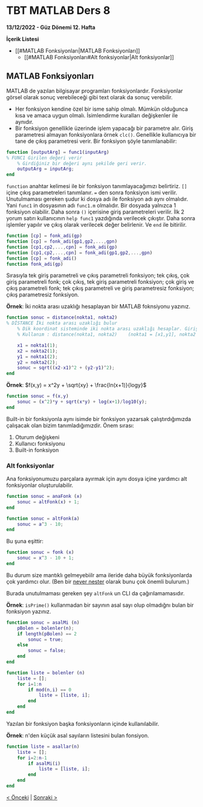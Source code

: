 # TBT MATLAB Ders 8
**13/12/2022 - Güz Dönemi 12. Hafta**

**İçerik Listesi**
- [[#MATLAB Fonksiyonları|MATLAB Fonksiyonları]]
	- [[#MATLAB Fonksiyonları#Alt fonksiyonlar|Alt fonksiyonlar]]


## MATLAB Fonksiyonları
MATLAB de yazılan bilgisayar programları fonksiyonlardır. Fonksiyonlar görsel olarak sonuç verebileceği gibi text olarak da sonuç verebilir. 
- Her fonksiyon kendine özel bir isme sahip olmalı. Mümkün olduğunca kısa ve amaca uygun olmalı. İsimlendirme kuralları değişkenler ile aynıdır.
- Bir fonksiyon genellikle üzerinde işlem yapacağı bir parametre alır. Giriş parametresi almayan fonksiyonlara örnek `clc()`. Genellikle kullanıcıya bir tane de çıkış parametresi verir.
Bir fonksiyon şöyle tanımlanabilir: 
```matlab
function [outputArg] = func1(inputArg)
% FUNC1 Girilen değeri verir
    % Girdiğiniz bir değeri aynı şekilde geri verir.
    outputArg = inputArg;
end
```
`function` anahtar kelimesi ile bir fonksiyon tanımlayacağımızı belirtiriz. `[]` içine çıkış parametreleri tanımlanır. `=` den sonra fonksiyon ismi verilir. Unutulmaması gereken şudur ki dosya adı ile fonksiyon adı aynı olmalıdır. Yani `func1` in dosyasının adı `func1.m` olmalıdır. Bir dosyada yalnızca 1 fonksiyon olabilir. Daha sonra `()` içerisine giriş parametreleri verilir. İlk 2 yorum satırı kullanıcının `help func1` yazdığında verilecek çıkıştır. Daha sonra işlemler yapılır ve çıkış olarak verilecek değer belirlenir. Ve `end` ile bitirilir.

```matlab
function [cp] = fonk_adi(gp)
function [cp] = fonk_adi(gp1,gp2,...,gpn)
function [cp1,cp2,...,cpn] = fonk_adi(gp)
function [cp1,cp2,...,cpn] = fonk_adi(gp1,gp2,...,gpn)
function [cp] = fonk_adi()
function fonk_adi(gp)
```
Sırasıyla tek giriş parametreli ve çıkış parametreli fonksiyon; tek çıkış, çok giriş parametreli fonk; çok çıkış, tek giriş parametreli fonksiyon; çok giriş ve çıkış parametreli fonk; tek çıkış parametreli ve giriş parametresiz fonksiyon; çıkış parametresiz fonksiyon.

**Örnek**: İki nokta arası uzaklığı hesaplayan bir MATLAB foknsiyonu yazınız.
```matlab
function sonuc = distance(nokta1, nokta2)
% DİSTANCE İki nokta arası uzaklığı bulur
    % Dik koordinat sisteminde iki nokta arası uzaklığı hesaplar. Giriş olarak iki liste alır.
    % Kullanım : distance(nokta1, nokta2)    (nokta1 = [x1,y1], nokta2 = [x2,y2])

    x1 = nokta1(1);
    x2 = nokta2(1);
    y1 = nokta1(2);
    y2 = nokta2(2);
    sonuc = sqrt((x2-x1)^2 + (y2-y1)^2);
end
```

**Örnek**: $f(x,y) = x^2y + \sqrt{xy} + \frac{ln(x+1)}{logy}$
```matlab
function sonuc = f(x,y)
    sonuc = (x^2)*y + sqrt(x*y) + log(x+1)/log10(y);
end
```

Built-in bir fonksiyonla aynı isimde bir fonksiyon yazarsak çalıştırdığımızda çalışacak olan bizim tanımladığımızdir. Önem sırası:
1. Oturum değişkeni
2. Kullanıcı fonksiyonu
3. Built-in fonksiyon

### Alt fonksiyonlar

Ana fonksiyonumuzu parçalara ayırmak için aynı dosya içine yardımcı alt fonksiyonlar oluşturulabilir. 

```matlab
function sonuc = anaFonk (x)
	sonuc = altFonk(x) + 1;
end

function sonuc = altFonk(a)
	sonuc = a^3 - 10;
end
```
Bu şuna eşittir:
```matlab
function sonuc = fonk (x)
	sonuc = x^3 - 10 + 1;
end
```
Bu durum size mantıklı gelmeyebiilr ama ileride daha büyük fonksiyonlarda çok yardımcı olur. (Ben bir [never nester](https://youtu.be/CFRhGnuXG-4) olarak bunu çok önemli bulurum.)

Burada unutulmaması gereken şey `altFonk` un CLI da çağırılamamasıdır.

**Örnek**: `isPrime()` kullanmadan bir sayının asal sayı olup olmadığnı bulan bir fonksiyon yazınız.
```matlab
function sonuc = asalMi (n)
    pBolen = bolenler(n);
    if length(pBolen) == 2
        sonuc = true;
    else
        sonuc = false;
    end
end

function liste = bolenler (n)
    liste = [];
    for i=1:n
        if mod(n,i) == 0
            liste = [liste, i];
        end
    end
end
```
Yazılan bir fonksiyon başka fonksiyonların içinde kullanılabilir.

**Örnek**: n'den küçük asal sayıların listesini bulan fonsiyon.
```matlab
function liste = asallar(n)
    liste = [];
    for i=2:n-1
        if asalMi(i)
            liste = [liste, i];
        end
    end
end
```

[< Önceki](ders7.md) | [Sonraki >](ders9.md)

